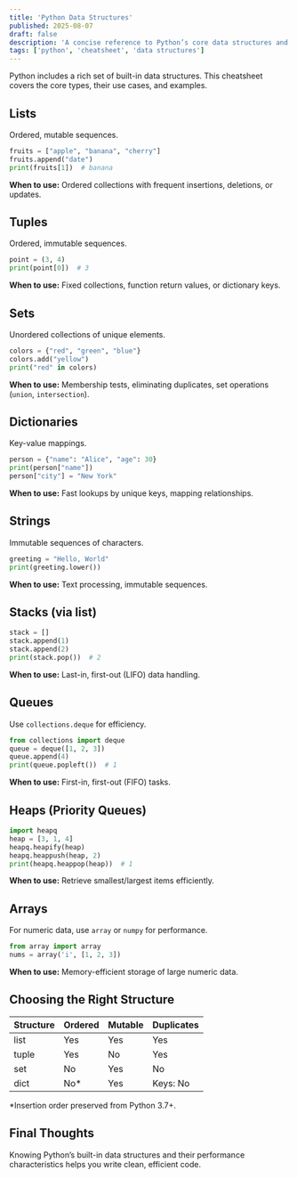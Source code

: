 ```yaml
---
title: 'Python Data Structures'
published: 2025-08-07
draft: false
description: 'A concise reference to Python’s core data structures and when to use them.'
tags: ['python', 'cheatsheet', 'data structures']
---
```


Python includes a rich set of built-in data structures. This cheatsheet covers the core types, their use cases, and examples.

## Lists

Ordered, mutable sequences.

```python
fruits = ["apple", "banana", "cherry"]
fruits.append("date")
print(fruits[1])  # banana
```

**When to use:** Ordered collections with frequent insertions, deletions, or updates.

## Tuples

Ordered, immutable sequences.

```python
point = (3, 4)
print(point[0])  # 3
```

**When to use:** Fixed collections, function return values, or dictionary keys.

## Sets

Unordered collections of unique elements.

```python
colors = {"red", "green", "blue"}
colors.add("yellow")
print("red" in colors)
```

**When to use:** Membership tests, eliminating duplicates, set operations (`union`, `intersection`).

## Dictionaries

Key-value mappings.

```python
person = {"name": "Alice", "age": 30}
print(person["name"])
person["city"] = "New York"
```

**When to use:** Fast lookups by unique keys, mapping relationships.

## Strings

Immutable sequences of characters.

```python
greeting = "Hello, World"
print(greeting.lower())
```

**When to use:** Text processing, immutable sequences.

## Stacks (via list)

```python
stack = []
stack.append(1)
stack.append(2)
print(stack.pop())  # 2
```

**When to use:** Last-in, first-out (LIFO) data handling.

## Queues

Use `collections.deque` for efficiency.

```python
from collections import deque
queue = deque([1, 2, 3])
queue.append(4)
print(queue.popleft())  # 1
```

**When to use:** First-in, first-out (FIFO) tasks.

## Heaps (Priority Queues)

```python
import heapq
heap = [3, 1, 4]
heapq.heapify(heap)
heapq.heappush(heap, 2)
print(heapq.heappop(heap))  # 1
```

**When to use:** Retrieve smallest/largest items efficiently.

## Arrays

For numeric data, use `array` or `numpy` for performance.

```python
from array import array
nums = array('i', [1, 2, 3])
```

**When to use:** Memory-efficient storage of large numeric data.

## Choosing the Right Structure

| Structure | Ordered | Mutable | Duplicates |
| --------- | ------- | ------- | ---------- |
| list      | Yes     | Yes     | Yes        |
| tuple     | Yes     | No      | Yes        |
| set       | No      | Yes     | No         |
| dict      | No\*    | Yes     | Keys: No   |

\*Insertion order preserved from Python 3.7+.

## Final Thoughts

Knowing Python’s built-in data structures and their performance characteristics helps you write clean, efficient code.
